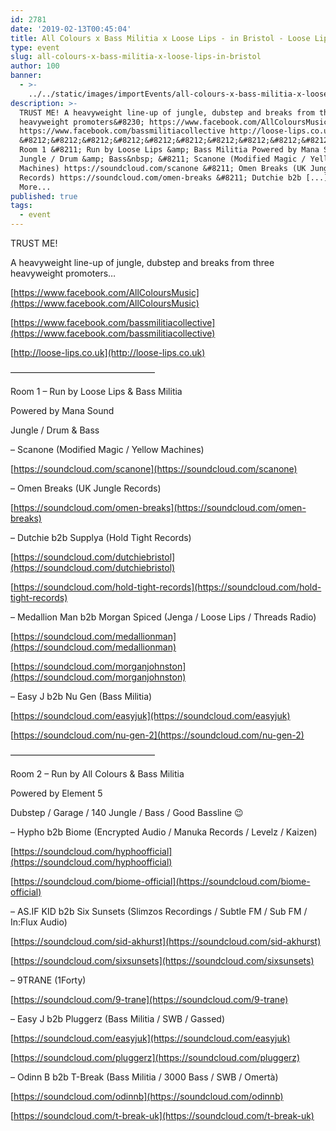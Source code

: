 ```yaml
---
id: 2781
date: '2019-02-13T00:45:04'
title: All Colours x Bass Militia x Loose Lips - in Bristol - Loose Lips
type: event
slug: all-colours-x-bass-militia-x-loose-lips-in-bristol
author: 100
banner:
  - >-
    ../../static/images/importEvents/all-colours-x-bass-militia-x-loose-lips-in-bristol/image2781.jpeg
description: >-
  TRUST ME! A heavyweight line-up of jungle, dubstep and breaks from three
  heavyweight promoters&#8230; https://www.facebook.com/AllColoursMusic
  https://www.facebook.com/bassmilitiacollective http://loose-lips.co.uk
  &#8212;&#8212;&#8212;&#8212;&#8212;&#8212;&#8212;&#8212;&#8212;&#8212;&#8212;&#8212;&#8212;&#8212;&#8212;&#8212;&#8211;
  Room 1 &#8211; Run by Loose Lips &amp; Bass Militia Powered by Mana Sound
  Jungle / Drum &amp; Bass&nbsp; &#8211; Scanone (Modified Magic / Yellow
  Machines) https://soundcloud.com/scanone &#8211; Omen Breaks (UK Jungle
  Records) https://soundcloud.com/omen-breaks &#8211; Dutchie b2b [...]Read
  More...
published: true
tags:
  - event
---
```

TRUST ME!

  

A heavyweight line-up of jungle, dubstep and breaks from three heavyweight promoters…

  

[https://www.facebook.com/AllColoursMusic](https://www.facebook.com/AllColoursMusic)

[https://www.facebook.com/bassmilitiacollective](https://www.facebook.com/bassmilitiacollective)

[http://loose-lips.co.uk](http://loose-lips.co.uk)

  

————————————————–

Room 1 – Run by Loose Lips & Bass Militia

Powered by Mana Sound

Jungle / Drum & Bass 

  

– Scanone (Modified Magic / Yellow Machines)

[https://soundcloud.com/scanone](https://soundcloud.com/scanone)

  

– Omen Breaks (UK Jungle Records)

[https://soundcloud.com/omen-breaks](https://soundcloud.com/omen-breaks)

  

– Dutchie b2b Supplya (Hold Tight Records)

[https://soundcloud.com/dutchiebristol](https://soundcloud.com/dutchiebristol)

[https://soundcloud.com/hold-tight-records](https://soundcloud.com/hold-tight-records)

  

– Medallion Man b2b Morgan Spiced (Jenga / Loose Lips / Threads Radio)

[https://soundcloud.com/medallionman](https://soundcloud.com/medallionman)

[https://soundcloud.com/morganjohnston](https://soundcloud.com/morganjohnston)

  

– Easy J b2b Nu Gen (Bass Militia)

[https://soundcloud.com/easyjuk](https://soundcloud.com/easyjuk)

[https://soundcloud.com/nu-gen-2](https://soundcloud.com/nu-gen-2)

  

————————————————–

Room 2 – Run by All Colours & Bass Militia

Powered by Element 5

Dubstep / Garage / 140 Jungle / Bass / Good Bassline 😉

  

  

– Hypho b2b Biome (Encrypted Audio / Manuka Records / Levelz / Kaizen)

[https://soundcloud.com/hyphoofficial](https://soundcloud.com/hyphoofficial)

[https://soundcloud.com/biome-official](https://soundcloud.com/biome-official)

  

– AS.IF KID b2b Six Sunsets (Slimzos Recordings / Subtle FM / Sub FM / In:Flux Audio)

[https://soundcloud.com/sid-akhurst](https://soundcloud.com/sid-akhurst)

[https://soundcloud.com/sixsunsets](https://soundcloud.com/sixsunsets)

  

– 9TRANE (1Forty)

[https://soundcloud.com/9-trane](https://soundcloud.com/9-trane)

  

– Easy J b2b Pluggerz (Bass Militia / SWB / Gassed)

[https://soundcloud.com/easyjuk](https://soundcloud.com/easyjuk)

[https://soundcloud.com/pluggerz](https://soundcloud.com/pluggerz)

  

– Odinn B b2b T-Break (Bass Militia / 3000 Bass / SWB / Omertà)

[https://soundcloud.com/odinnb](https://soundcloud.com/odinnb)

[https://soundcloud.com/t-break-uk](https://soundcloud.com/t-break-uk)